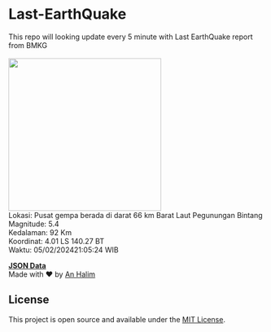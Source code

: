 # Last-EarthQuake
This repo will looking update every 5 minute with Last EarthQuake report from BMKG
<br>
<br>
<img src="https://static.bmkg.go.id/20240205210524.mmi.jpg" width="300"/>
<br>
Lokasi: Pusat gempa berada di darat 66 km Barat Laut Pegunungan Bintang <br>
Magnitude: 5.4 <br>
Kedalaman: 92 Km <br>
Koordinat: 4.01 LS 140.27 BT <br>
Waktu: 05/02/202421:05:24 WIB <br>

<a href="./data/data.json">**JSON Data**</a>
<br>
Made with ❤️ by <a href="https://github.com/an-halim">An Halim</a>
## License

This project is open source and available under the [MIT License](LICENSE).
